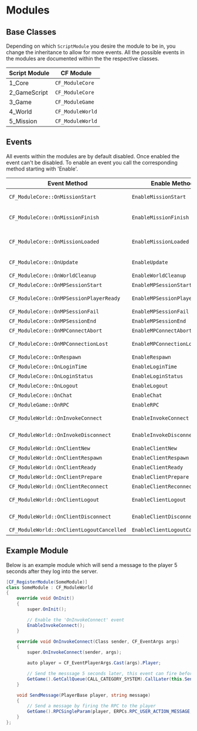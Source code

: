 # Modules

## Base Classes

Depending on which `ScriptModule` you desire the module to be in, you change the inheritance to allow for more events. All the possible events in the modules are documented within the the respective classes.

| Script Module | CF Module        |
| ------------- | ---------------- |
| 1_Core        | `CF_ModuleCore`  |
| 2_GameScript  | `CF_ModuleCore`  |
| 3_Game        | `CF_ModuleGame`  |
| 4_World       | `CF_ModuleWorld` |
| 5_Mission     | `CF_ModuleWorld` |

## Events

All events within the modules are by default disabled. Once enabled the event can't be disabled. To enable an event you call the corresponding method starting with 'Enable'. 

| Event Method                              | Enable Method                 | When Fired?                                        | 
| ----------------------------------------- | ----------------------------- | -------------------------------------------------- |
| `CF_ModuleCore::OnMissionStart`           | `EnableMissionStart`          | Called when `MissionBase::OnMissionStart` is ran   |
| `CF_ModuleCore::OnMissionFinish`          | `EnableMissionFinish`         | Called when `MissionBase::OnMissionFinish` is ran  |
| `CF_ModuleCore::OnMissionLoaded`          | `EnableMissionLoaded`         | Called when `MissionBase::OnMissionLoaded` is ran  |
| `CF_ModuleCore::OnUpdate`                 | `EnableUpdate`                | Called when `MissionBase::OnUpdate` is ran         |
| `CF_ModuleCore::OnWorldCleanup`           | `EnableWorldCleanup`          | See: WorldCleaupEventTypeID                        |
| `CF_ModuleCore::OnMPSessionStart`         | `EnableMPSessionStart`        | See: MPSessionStartEventTypeID                     |
| `CF_ModuleCore::OnMPSessionPlayerReady`   | `EnableMPSessionPlayerReady`  | See: MPSessionPlayerReadyEventTypeID               |
| `CF_ModuleCore::OnMPSessionFail`          | `EnableMPSessionFail`         | See: MPSessionFailEventTypeID                      |
| `CF_ModuleCore::OnMPSessionEnd`           | `EnableMPSessionEnd`          | See: MPSessionEndEventTypeID                       |
| `CF_ModuleCore::OnMPConnectAbort`         | `EnableMPConnectAbort`        | See: ConnectingAbortEventTypeID                    |
| `CF_ModuleCore::OnMPConnectionLost`       | `EnableMPConnectionLost`      | See: MPConnectionLostEventTypeID                   |
| `CF_ModuleCore::OnRespawn`                | `EnableRespawn`               | See: RespawnEventTypeID                            |
| `CF_ModuleCore::OnLoginTime`              | `EnableLoginTime`             | See: LoginTimeEventTypeID                          |
| `CF_ModuleCore::OnLoginStatus`            | `EnableLoginStatus`           | See: LoginStatusEventTypeID                        |
| `CF_ModuleCore::OnLogout`                 | `EnableLogout`                | See: LogoutEventTypeID                             |
| `CF_ModuleCore::OnChat`                   | `EnableChat`                  | See: ChatMessageEventTypeID                        |
| `CF_ModuleGame::OnRPC`                    | `EnableRPC`                   | Called when `DayZGame::OnRPC` is ran               |
| `CF_ModuleWorld::OnInvokeConnect`         | `EnableInvokeConnect`         | See: MissionServer::InvokeOnConnect                |
| `CF_ModuleWorld::OnInvokeDisconnect`      | `EnableInvokeDisconnect`      | See: MissionServer::InvokeOnDisconnect             |
| `CF_ModuleWorld::OnClientNew`             | `EnableClientNew`             | See: ClientNewEventTypeID                          |
| `CF_ModuleWorld::OnClientRespawn`         | `EnableClientRespawn`         | See: ClientRespawnEventTypeID                      |
| `CF_ModuleWorld::OnClientReady`           | `EnableClientReady`           | See: ClientReadyEventTypeID                        |
| `CF_ModuleWorld::OnClientPrepare`         | `EnableClientPrepare`         | See: ClientPrepareEventTypeID                      |
| `CF_ModuleWorld::OnClientReconnect`       | `EnableClientReconnect`       | See: ClientReconnectEventTypeID                    |
| `CF_ModuleWorld::OnClientLogout`          | `EnableClientLogout`          | See: ClientDisconnectedEventTypeID                 |
| `CF_ModuleWorld::OnClientDisconnect`      | `EnableClientDisconnect`      | See: MissionServer::PlayerDisconnected             |
| `CF_ModuleWorld::OnClientLogoutCancelled` | `EnableClientLogoutCancelled` | See: LogoutCancelEventTypeID                       |

## Example Module

Below is an example module which will send a message to the player 5 seconds after they log into the server.

```csharp
[CF_RegisterModule(SomeModule)]
class SomeModule : CF_ModuleWorld
{
	override void OnInit()
	{
		super.OnInit();

		// Enable the 'OnInvokeConnect' event
		EnableInvokeConnect();
	}

	override void OnInvokeConnect(Class sender, CF_EventArgs args)
	{
		super.OnInvokeConnect(sender, args);

		auto player = CF_EventPlayerArgs.Cast(args).Player;

		// Send the messsage 5 seconds later, this event can fire before the HUD is loaded and so the message won't be seen
		GetGame().GetCallQueue(CALL_CATEGORY_SYSTEM).CallLater(this.SendMessage, 5000, false, player, "Welcome to the server!");
	}

	void SendMessage(PlayerBase player, string message)
	{
		// Send a message by firing the RPC to the player
		GetGame().RPCSingleParam(player, ERPCs.RPC_USER_ACTION_MESSAGE, new Param1<string>(message), true, player.GetIdentity());
	}
};
```
